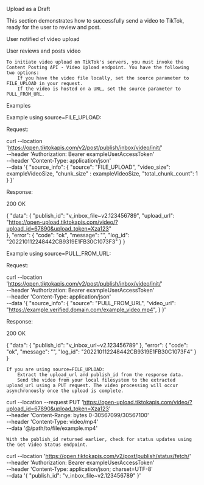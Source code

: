 Upload as a Draft

This section demonstrates how to successfully send a video to TikTok, ready for the user to review and post.

User notified of video upload
	

User reviews and posts video

    To initiate video upload on TikTok's servers, you must invoke the Content Posting API - Video Upload endpoint. You have the following two options:
        If you have the video file locally, set the source parameter to FILE_UPLOAD in your request.
        If the video is hosted on a URL, set the source parameter to PULL_FROM_URL.

Examples

Example using source=FILE_UPLOAD:

Request:

curl --location 'https://open.tiktokapis.com/v2/post/publish/inbox/video/init/' \
--header 'Authorization: Bearer exampleUserAccessToken' \
--header 'Content-Type: application/json' \
--data '{
    "source_info": {
        "source": "FILE_UPLOAD",
        "video_size": exampleVideoSize,
        "chunk_size" : exampleVideoSize,
        "total_chunk_count": 1
    }
}'

Response:

200 OK

{
    "data": {
        "publish_id": "v_inbox_file~v2.123456789",
        "upload_url": "https://open-upload.tiktokapis.com/video/?upload_id=67890&upload_token=Xza123"    
    },
    "error": {
         "code": "ok",
         "message": "",
         "log_id": "202210112248442CB9319E1FB30C1073F3"
     }
}


Example using source=PULL_FROM_URL:

Request:

curl --location 'https://open.tiktokapis.com/v2/post/publish/inbox/video/init/' \
--header 'Authorization: Bearer exampleUserAccessToken' \
--header 'Content-Type: application/json' \
--data '{
    "source_info": {
        "source": "PULL_FROM_URL",
        "video_url": "https://example.verified.domain.com/example_video.mp4",
    }
}'

Response:

200 OK

{
    "data": {
        "publish_id": "v_inbox_url~v2.123456789"
    },
    "error": {
         "code": "ok",
         "message": "",
         "log_id": "202210112248442CB9319E1FB30C1073F4"
     }
}


    If you are using source=FILE_UPLOAD:
        Extract the upload_url and publish_id from the response data.
        Send the video from your local filesystem to the extracted upload_url using a PUT request. The video processing will occur asynchronously once the upload is complete.

curl --location --request PUT 'https://open-upload.tiktokapis.com/video/?upload_id=67890&upload_token=Xza123' \
--header 'Content-Range: bytes 0-30567099/30567100' \
--header 'Content-Type: video/mp4' \
--data '@/path/to/file/example.mp4'

    With the publish_id returned earlier, check for status updates using the Get Video Status endpoint.

curl --location 'https://open.tiktokapis.com/v2/post/publish/status/fetch/' \
--header 'Authorization: Bearer exampleUserAccessToken' \
--header 'Content-Type: application/json; charset=UTF-8' \
--data '{
    "publish_id": "v_inbox_file~v2.123456789"
}'
